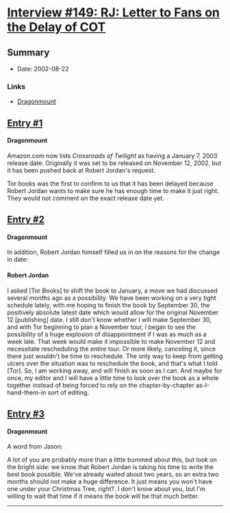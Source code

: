 # [Interview #149: RJ: Letter to Fans on the Delay of COT](https://www.theoryland.com/intvmain.php?i=149)

## Summary

- Date: 2002-08-22

### Links

- [Dragonmount](http://web.archive.org/web/20021003042003/http://www.dragonmount.com/News/news-2002-08.aspx#08-22-02_02)


## [Entry #1](./t-149/1)

#### Dragonmount

Amazon.com now lists
*Crossroads of Twilight*
as having a January 7, 2003 release date. Originally it was set to be released on November 12, 2002, but it has been pushed back at Robert Jordan's request.

Tor books was the first to confirm to us that it has been delayed because Robert Jordan wants to make sure he has enough time to make it just right. They would not comment on the exact release date yet.

## [Entry #2](./t-149/2)

#### Dragonmount

In addition, Robert Jordan himself filled us in on the reasons for the change in date:

#### Robert Jordan

I asked [Tor Books] to shift the book to January, a move we had discussed several months ago as a possibility. We have been working on a very tight schedule lately, with me hoping to finish the book by September 30, the positively absolute latest date which would allow for the original November 12 [publishing] date. I still don't know whether I will make September 30, and with Tor beginning to plan a November tour, I began to see the possibility of a huge explosion of disappointment if I was as much as a week late. That week would make it impossible to make November 12 and necessitate rescheduling the entire tour. Or more likely, canceling it, since there just wouldn't be time to reschedule. The only way to keep from getting ulcers over the situation was to reschedule the book, and that's what I told [Tor]. So, I am working away, and will finish as soon as I can. And maybe for once, my editor and I will have a little time to look over the book as a whole together instead of being forced to rely on the chapter-by-chapter as-I-hand-them-in sort of editing.

## [Entry #3](./t-149/3)

#### Dragonmount

A word from Jason:

A lot of you are probably more than a little bummed about this, but look on the bright side: we know that Robert Jordan is taking his time to write the best book possible. We've already waited about two years, so an extra two months should not make a huge difference. It just means you won't have one under your Christmas Tree, right?. I don't know about you, but I'm willing to wait that time if it means the book will be that much better.


---

